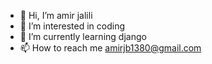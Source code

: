 - 👋 Hi, I’m amir jalili 
- 👀 I’m interested in coding
- 🌱 I’m currently learning django
- 📫 How to reach me amirjb1380@gmail.com

<!---
SAMAELTHEHUNTER/SAMAELTHEHUNTER is a ✨ special ✨ repository because its `README.md` (this file) appears on your GitHub profile.
You can click the Preview link to take a look at your changes.
--->
